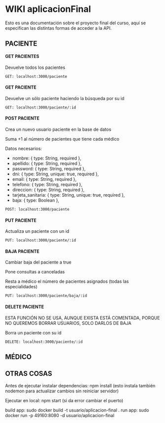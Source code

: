 # WIKI aplicacionFinal

Esto es una documentación sobre el proyecto final del curso, aquí se especifican las distintas formas de acceder a la API.


## PACIENTE

#### GET PACIENTES

Devuelve todos los pacientes

```
GET: localhost:3000/paciente
```

#### GET PACIENTE

Devuelve un sólo paciente haciendo la búsqueda por su id

```
GET: localhost:3000/paciente/:id
```

#### POST PACIENTE

Crea un nuevo usuario paciente en la base de datos

Suma +1 al número de pacientes que tiene cada médico

Datos necesarios:

* nombre: { type: String, required },
* apellido: { type: String, required },
* password: { type: String, required },
* dni: { type: String, unique: true, required },
* email: { type: String, required }, 
* telefono: { type: String, required }, 
* direccion: { type: String, required }, 
* tarjeta_sanitaria: { type: String, unique: true, required }, 
* baja: { type: Boolean }, 

```
POST: localhost:3000/paciente
```

#### PUT PACIENTE

Actualiza un paciente con un id

```
PUT: localhost:3000/paciente/:id
```

#### BAJA PACIENTE

Cambiar baja del paciente a true

Pone consultas a canceladas

Resta a médico el número de pacientes asignados (todas las especialidades)

```
PUT: localhost:3000/paciente/baja/:id
```

#### DELETE PACIENTE

ESTA FUNCIÓN NO SE USA, AUNQUE EXISTA ESTÁ COMENTADA, PORQUE NO QUEREMOS BORRAR USUARIOS, SOLO DARLOS DE BAJA

Borra un paciente con su id

```
DELETE: localhost:3000/paciente/:id
```


##  MÉDICO






## OTRAS COSAS

Antes de ejecutar instalar dependencias: npm install (esto instala también nodemon para actualizar cambios sin reiniciar servidor)

Ejecutar en local: npm start (si da error cambiar el puerto)


build app: sudo docker build -t usuario/aplicacion-final .
run app: sudo docker run -p 49160:8080 -d usuario/aplicacion-final